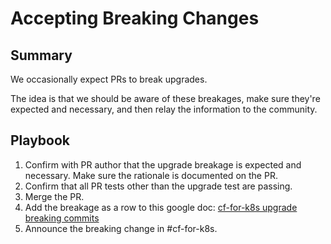 # Accepting Breaking Changes

## Summary

We occasionally expect PRs to break upgrades.

The idea is that we should be aware of these breakages, make sure they're expected and necessary, and then relay the information to the community.

## Playbook

1. Confirm with PR author that the upgrade breakage is expected and necessary. Make sure the rationale is documented on the PR.
1. Confirm that all PR tests other than the upgrade test are passing.
1. Merge the PR.
1. Add the breakage as a row to this google doc: [cf-for-k8s upgrade breaking commits](https://docs.google.com/spreadsheets/d/1eJEOJg7WLqL8n_S-woKAMYGunh9jyhI0sFMScmxi9F4/edit#gid=0)
1. Announce the breaking change in #cf-for-k8s.
